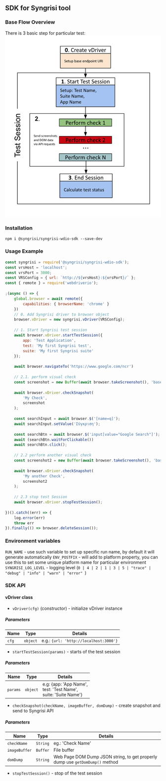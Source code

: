 ## SDK for Syngrisi tool

### Base Flow Overview

There is 3 basic step for particular test:
![syngrisi flow](./docs/flow.png)

### Installation

```shell script
npm i @syngrisi/syngrisi-wdio-sdk --save-dev
```

### Usage Example

```javascript
const syngrisi = require('@syngrisi/syngrisi-wdio-sdk');
const vrsHost = 'localhost';
const vrsPort = 3000;
const VRSConfig = { url: `http://${vrsHost}:${vrsPort}/` };
const { remote } = require('webdriverio');

;(async () => {
    global.browser = await remote({
        capabilities: { browserName: 'chrome' }
    })
    // 0. Add Syngrisi driver to browser object
    browser.vDriver = new syngrisi.vDriver(VRSConfig);

    // 1. Start Syngrisi test session
    await browser.vDriver.startTestSession({
        app: 'Test Application',
        test: 'My first Syngrisi test',
        suite: 'My first Syngrisi suite'
    });

    await browser.navigateTo('https://www.google.com/ncr')

    // 2.1. perform visual check
    const screenshot = new Buffer(await browser.takeScreenshot(), 'base64');

    await browser.vDriver.checkSnapshot(
        'My Check',
        screenshot
    );

    const searchInput = await browser.$('[name=q]');
    await searchInput.setValue('Σύγκριση');

    const searchBtn = await browser.$('input[value="Google Search"]');
    await (searchBtn.waitForClickable())
    await searchBtn.click();

    // 2.2 perform another visual check
    const screenshot2 = new Buffer(await browser.takeScreenshot(), 'base64');

    await browser.vDriver.checkSnapshot(
        'My another Check',
        screenshot2
    );

    // 2.3 stop test Session
    await browser.vDriver.stopTestSession();

})().catch((err) => {
    log.error(err)
    throw err
}).finally(() => browser.deleteSession());
```

### Environment variables

`RUN_NAME` - use such variable to set up specific run name, by default it will generate automatically
`ENV_POSTFIX` - will add to platform property, you can use this to set some unique platform name for particular
environment
`SYNGRISI_LOG_LEVEL` - logging level (`0 | 4 | 2 | 1 | 3 | 5 | "trace" | "debug" | "info" | "warn" | "error" `)

### SDK API

#### vDriver class

- `vDriver(cfg)` (constructor) - initialize vDriver instance

##### Parameters

| Name  | Type     | Details                                |
|-------|----------|----------------------------------------|
| `cfg` | `object` | e.g.: `{url: 'http://localhost:3000'}` |

- `startTestSession(params)` - starts of the test session

##### Parameters

| Name     | Type     | Details                                                               |
|----------|----------|-----------------------------------------------------------------------|
| `params` | `object` | e.g: {app: 'App Name', <br>test: 'Test Name',<br>suite: 'Suite Name'} |

- `checkSnapshot(checkName, imageBuffer, domDump)` - create snapshot and send to Syngrisi API

##### Parameters

| Name          | Type     | Details                                                                       |
|---------------|----------|-------------------------------------------------------------------------------|
| `checkName`   | `String` | eg.: 'Check Name'                                                             |
| `imageBuffer` | `Buffer` | File buffer                                                                   |
| `domDump`     | `String` | Web Page DOM Dump JSON string, to get properly dump use `getDomDump()` method |

- `stopTestSession()` - stop of the test session

